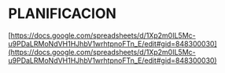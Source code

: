 # PLANIFICACION

[https://docs.google.com/spreadsheets/d/1Xp2m0IL5Mc-u9PDaLRMoNdVH1HJhbV1wrhtpnoFTn_E/edit#gid=848300030](https://docs.google.com/spreadsheets/d/1Xp2m0IL5Mc-u9PDaLRMoNdVH1HJhbV1wrhtpnoFTn_E/edit#gid=848300030)
